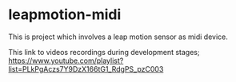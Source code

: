 # leapmotion-midi
This is project which involves a leap motion sensor as midi device.

This link to videos recordings during development stages; https://www.youtube.com/playlist?list=PLkPgAczs7Y9DzX166tG1_RdgPS_pzC003
